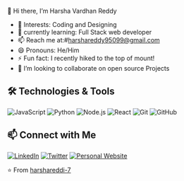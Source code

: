  👋 Hi there, I’m Harsha Vardhan Reddy
- 👀 Interests: Coding and Designing
- 🌱 currently learning: Full Stack web developer
- 📫 Reach me at:#harshareddy95099@gmail.com 
- 😄 Pronouns: He/Him
- ⚡ Fun fact: I recently hiked to the top of mount!
- 💞️ I’m looking to collaborate on open source Projects

## 🛠️ Technologies & Tools

![JavaScript](https://img.shields.io/badge/JavaScript-F7DF1E?style=for-the-badge&logo=javascript&logoColor=black)
![Python](https://img.shields.io/badge/Python-3776AB?style=for-the-badge&logo=python&logoColor=white)
![Node.js](https://img.shields.io/badge/Node.js-339933?style=for-the-badge&logo=nodedotjs&logoColor=white)
![React](https://img.shields.io/badge/React-61DAFB?style=for-the-badge&logo=react&logoColor=black)
![Git](https://img.shields.io/badge/Git-F05032?style=for-the-badge&logo=git&logoColor=white)
![GitHub](https://img.shields.io/badge/GitHub-181717?style=for-the-badge&logo=github&logoColor=white)

## 📫 Connect with Me

[![LinkedIn](https://img.shields.io/badge/LinkedIn-0077B5?style=for-the-badge&logo=linkedin&logoColor=white)](https://www.linkedin.com/in/harsha-reddy-3a3169247/)
[![Twitter](https://img.shields.io/badge/Twitter-1DA1F2?style=for-the-badge&logo=twitter&logoColor=white)](https://x.com/HarshaReddyRow1)
[![Personal Website](https://img.shields.io/badge/Website-000000?style=for-the-badge&logo=About.me&logoColor=white)](https://yourwebsite.com)



⭐️ From [harshareddi-7](https://github.com/harshareddi-7)
<!---
harshareddi-7/harshareddi-7 is a ✨ special ✨ repository because its `README.md` (this file) appears on your GitHub profile.
You can click the Preview link to take a look at your changes.
--->
